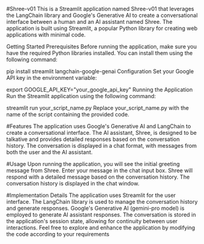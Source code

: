 
#Shree-v01
This is a Streamlit application named Shree-v01 that leverages the LangChain library and Google's Generative AI to create a conversational interface between a human and an AI assistant named Shree. The application is built using Streamlit, a popular Python library for creating web applications with minimal code.

Getting Started
Prerequisites
Before running the application, make sure you have the required Python libraries installed. You can install them using the following command:


pip install streamlit langchain-google-genai
Configuration
Set your Google API key in the environment variable:

export GOOGLE_API_KEY="your_google_api_key"
Running the Application
Run the Streamlit application using the following command:


streamlit run your_script_name.py
Replace your_script_name.py with the name of the script containing the provided code.

#Features
The application uses Google's Generative AI and LangChain to create a conversational interface.
The AI assistant, Shree, is designed to be talkative and provides detailed responses based on the conversation history.
The conversation is displayed in a chat format, with messages from both the user and the AI assistant.

#Usage
Upon running the application, you will see the initial greeting message from Shree.
Enter your message in the chat input box.
Shree will respond with a detailed message based on the conversation history.
The conversation history is displayed in the chat window.

#Implementation Details
The application uses Streamlit for the user interface.
The LangChain library is used to manage the conversation history and generate responses.
Google's Generative AI (gemini-pro model) is employed to generate AI assistant responses.
The conversation is stored in the application's session state, allowing for continuity between user interactions.
Feel free to explore and enhance the application by modifying the code according to your requirements
